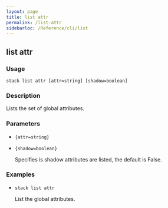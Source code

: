```yaml
---
layout: page
title: list attr
permalink: /list-attr
sidebarloc: /Reference/cli/list
---
```


## list attr

### Usage

`stack list attr [attr=string] [shadow=boolean]`

### Description

Lists the set of global attributes.

### Parameters
* `{attr=string}`
* `{shadow=boolean}`

   Specifies is shadow attributes are listed, the default
        is False.

### Examples

* `stack list attr`

   List the global attributes.



